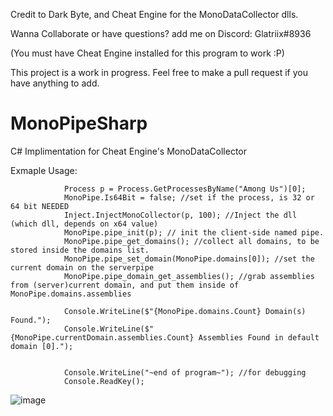 Credit to Dark Byte, and Cheat Engine for the MonoDataCollector dlls.

Wanna Collaborate or have questions? add me on Discord: Glatriix#8936


(You must have Cheat Engine installed for this program to work :P)

This project is a work in progress. Feel free to make a pull request if you have anything to add.

# MonoPipeSharp
C# Implimentation for Cheat Engine's MonoDataCollector

Exmaple Usage:
```
            Process p = Process.GetProcessesByName("Among Us")[0];
            MonoPipe.Is64Bit = false; //set if the process, is 32 or 64 bit NEEDED
            Inject.InjectMonoCollector(p, 100); //Inject the dll (which dll, depends on x64 value)
            MonoPipe.pipe_init(p); // init the client-side named pipe.
            MonoPipe.pipe_get_domains(); //collect all domains, to be stored inside the domains list.
            MonoPipe.pipe_set_domain(MonoPipe.domains[0]); //set the current domain on the serverpipe
            MonoPipe.pipe_domain_get_assemblies(); //grab assemblies from (server)current domain, and put them inside of MonoPipe.domains.assemblies

            Console.WriteLine($"{MonoPipe.domains.Count} Domain(s) Found.");
            Console.WriteLine($"{MonoPipe.currentDomain.assemblies.Count} Assemblies Found in default domain [0].");


            Console.WriteLine("~end of program~"); //for debugging
            Console.ReadKey();
```
![image](https://user-images.githubusercontent.com/73367967/184560838-c56a08bd-421c-46d8-bbe3-bbedb06a22ce.png)
